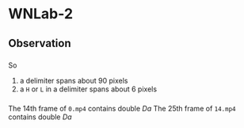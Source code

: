 # WNLab-2
## Observation 
### 
So
1. a delimiter spans about 90 pixels
2. a `H` or `L` in a delimiter spans about 6 pixels

### 
The 14th frame of `0.mp4` contains double *Da*
The 25th frame of `14.mp4` contains double *Da*
